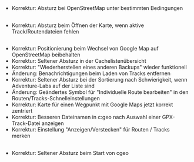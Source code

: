 ##

- Korrektur: Absturz bei OpenStreetMap unter bestimmten Bedingungen

##

- Korrektur: Absturz beim Öffnen der Karte, wenn aktive Track/Routendateien fehlen

##

- Korrektur: Positionierung beim Wechsel von Google Map auf OpenStreetMap beibehalten
- Korrektur: Seltener Absturz in der Cachelistenübersicht
- Korrektur: "Wiederherstellen eines anderen Backups" wieder funktionell
- Änderung: Benachrichtigungen beim Laden von Tracks entfernen
- Korrektur: Seltener Absturz bei der Sortierung nach Schwierigkeit, wenn Adventure-Labs auf der Liste sind
- Änderung: Geändertes Symbol für "Individuelle Route bearbeiten" in den Routen/Tracks-Schnelleinstellungen
- Korrektur: Karte für einen Wegpunkt mit Google Maps jetzt korrekt zentriert
- Korrektur: Besseren Dateinamen in c:geo nach Auswahl einer GPX-Track-Datei anzeigen
- Korrektur: Einstellung "Anzeigen/Verstecken" für Routen / Tracks merken

##

- Korrektur: Seltener Absturz beim Start von cgeo
